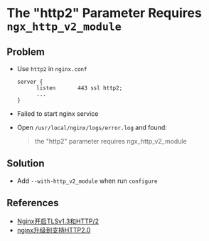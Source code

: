 # The "http2" Parameter Requires `ngx_http_v2_module`

## Problem
* Use `http2` in `nginx.conf`

  ```
  server {
        listen       443 ssl http2;
        ...
  }
  ```
* Failed to start nginx service
* Open `/usr/local/nginx/logs/error.log` and found:

  > the "http2" parameter requires ngx_http_v2_module

## Solution
* Add `--with-http_v2_module` when run `configure`

## References
* [Nginx开启TLSv1.3和HTTP/2](https://www.acgist.com/article/541.html)
* [nginx升级到支持HTTP2.0](https://segmentfault.com/a/1190000019867599)
